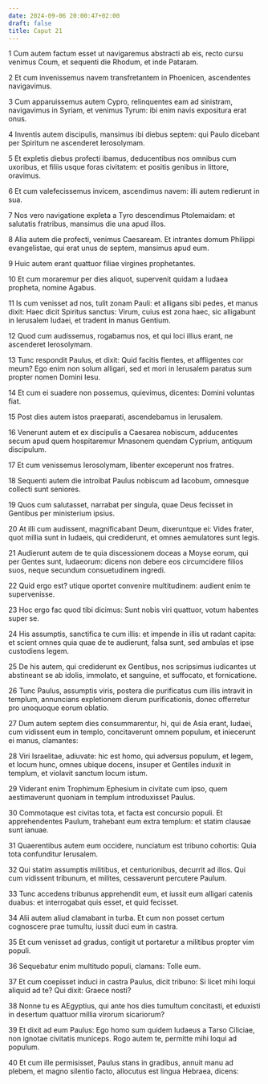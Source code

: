 ```yaml
---
date: 2024-09-06 20:00:47+02:00
draft: false
title: Caput 21
---
```





1 Cum autem factum esset ut navigaremus abstracti ab eis, recto cursu venimus Coum, et sequenti die Rhodum, et inde Pataram.

2 Et cum invenissemus navem transfretantem in Phoenicen, ascendentes navigavimus.

3 Cum apparuissemus autem Cypro, relinquentes eam ad sinistram, navigavimus in Syriam, et venimus Tyrum: ibi enim navis expositura erat onus.

4 Inventis autem discipulis, mansimus ibi diebus septem: qui Paulo dicebant per Spiritum ne ascenderet Ierosolymam.

5 Et expletis diebus profecti ibamus, deducentibus nos omnibus cum uxoribus, et filiis usque foras civitatem: et positis genibus in littore, oravimus.

6 Et cum valefecissemus invicem, ascendimus navem: illi autem redierunt in sua.

7 Nos vero navigatione expleta a Tyro descendimus Ptolemaidam: et salutatis fratribus, mansimus die una apud illos.

8 Alia autem die profecti, venimus Caesaream. Et intrantes domum Philippi evangelistae, qui erat unus de septem, mansimus apud eum.

9 Huic autem erant quattuor filiae virgines prophetantes.

10 Et cum moraremur per dies aliquot, supervenit quidam a Iudaea propheta, nomine Agabus.

11 Is cum venisset ad nos, tulit zonam Pauli: et alligans sibi pedes, et manus dixit: Haec dicit Spiritus sanctus: Virum, cuius est zona haec, sic alligabunt in Ierusalem Iudaei, et tradent in manus Gentium.

12 Quod cum audissemus, rogabamus nos, et qui loci illius erant, ne ascenderet Ierosolymam.

13 Tunc respondit Paulus, et dixit: Quid facitis flentes, et affligentes cor meum? Ego enim non solum alligari, sed et mori in Ierusalem paratus sum propter nomen Domini Iesu.

14 Et cum ei suadere non possemus, quievimus, dicentes: Domini voluntas fiat.

15 Post dies autem istos praeparati, ascendebamus in Ierusalem.

16 Venerunt autem et ex discipulis a Caesarea nobiscum, adducentes secum apud quem hospitaremur Mnasonem quendam Cyprium, antiquum discipulum.

17 Et cum venissemus Ierosolymam, libenter exceperunt nos fratres.

18 Sequenti autem die introibat Paulus nobiscum ad Iacobum, omnesque collecti sunt seniores.

19 Quos cum salutasset, narrabat per singula, quae Deus fecisset in Gentibus per ministerium ipsius.

20 At illi cum audissent, magnificabant Deum, dixeruntque ei: Vides frater, quot millia sunt in Iudaeis, qui crediderunt, et omnes aemulatores sunt legis.

21 Audierunt autem de te quia discessionem doceas a Moyse eorum, qui per Gentes sunt, Iudaeorum: dicens non debere eos circumcidere filios suos, neque secundum consuetudinem ingredi.

22 Quid ergo est? utique oportet convenire multitudinem: audient enim te supervenisse.

23 Hoc ergo fac quod tibi dicimus: Sunt nobis viri quattuor, votum habentes super se.

24 His assumptis, sanctifica te cum illis: et impende in illis ut radant capita: et scient omnes quia quae de te audierunt, falsa sunt, sed ambulas et ipse custodiens legem.

25 De his autem, qui crediderunt ex Gentibus, nos scripsimus iudicantes ut abstineant se ab idolis, immolato, et sanguine, et suffocato, et fornicatione.

26 Tunc Paulus, assumptis viris, postera die purificatus cum illis intravit in templum, annuncians expletionem dierum purificationis, donec offerretur pro unoquoque eorum oblatio.

27 Dum autem septem dies consummarentur, hi, qui de Asia erant, Iudaei, cum vidissent eum in templo, concitaverunt omnem populum, et iniecerunt ei manus, clamantes:

28 Viri Israelitae, adiuvate: hic est homo, qui adversus populum, et legem, et locum hunc, omnes ubique docens, insuper et Gentiles induxit in templum, et violavit sanctum locum istum.

29 Viderant enim Trophimum Ephesium in civitate cum ipso, quem aestimaverunt quoniam in templum introduxisset Paulus.

30 Commotaque est civitas tota, et facta est concursio populi. Et apprehendentes Paulum, trahebant eum extra templum: et statim clausae sunt ianuae.

31 Quaerentibus autem eum occidere, nunciatum est tribuno cohortis: Quia tota confunditur Ierusalem.

32 Qui statim assumptis militibus, et centurionibus, decurrit ad illos. Qui cum vidissent tribunum, et milites, cessaverunt percutere Paulum.

33 Tunc accedens tribunus apprehendit eum, et iussit eum alligari catenis duabus: et interrogabat quis esset, et quid fecisset.

34 Alii autem aliud clamabant in turba. Et cum non posset certum cognoscere prae tumultu, iussit duci eum in castra.

35 Et cum venisset ad gradus, contigit ut portaretur a militibus propter vim populi.

36 Sequebatur enim multitudo populi, clamans: Tolle eum.

37 Et cum coepisset induci in castra Paulus, dicit tribuno: Si licet mihi loqui aliquid ad te? Qui dixit: Graece nosti?

38 Nonne tu es AEgyptius, qui ante hos dies tumultum concitasti, et eduxisti in desertum quattuor millia virorum sicariorum?

39 Et dixit ad eum Paulus: Ego homo sum quidem Iudaeus a Tarso Ciliciae, non ignotae civitatis municeps. Rogo autem te, permitte mihi loqui ad populum.

40 Et cum ille permisisset, Paulus stans in gradibus, annuit manu ad plebem, et magno silentio facto, allocutus est lingua Hebraea, dicens:

